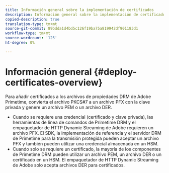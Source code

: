 ```yaml
---
title: Información general sobre la implementación de certificados
description: Información general sobre la implementación de certificados
copied-description: true
translation-type: tm+mt
source-git-commit: 89bdda1d4bd5c126f19ba75a819942df901183d1
workflow-type: tm+mt
source-wordcount: '125'
ht-degree: 0%

---
```



# Información general {#deploy-certificates-overview}

Para añadir certificados a los archivos de propiedades DRM de Adobe Primetime, convierta el archivo PKCS#7 a un archivo PFX con la clave privada y genere un archivo PEM o un archivo DER.

* Cuando se requiere una credencial (certificado y clave privada), las herramientas de línea de comandos de Primetime DRM y el empaquetador de HTTP Dynamic Streaming de Adobe requieren un archivo PFX. El SDK, la implementación de referencia y el servidor DRM de Primetime para la transmisión protegida pueden aceptar un archivo PFX y también pueden utilizar una credencial almacenada en un HSM.
* Cuando solo se requiere un certificado, la mayoría de los componentes de Primetime DRM pueden utilizar un archivo PEM, un archivo DER o un certificado en un HSM. El empaquetador de HTTP Dynamic Streaming de Adobe solo acepta archivos DER para certificados.